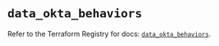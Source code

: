 # `data_okta_behaviors`

Refer to the Terraform Registry for docs: [`data_okta_behaviors`](https://registry.terraform.io/providers/okta/okta/4.10.0/docs/data-sources/behaviors).
